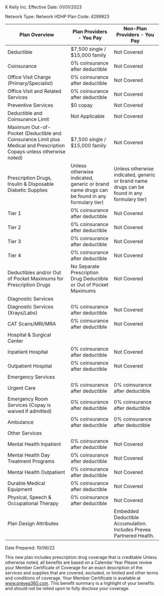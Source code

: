 <!-- image -->

K Kelly Inc. Effective Date: 01/01/2023

Network Type: Network HDHP Plan Code:  4299923

| Plan Overview                                                                                                         | Plan Providers - You Pay                                                                    | Non-Plan Providers - You Pay                                                                |
|-----------------------------------------------------------------------------------------------------------------------|---------------------------------------------------------------------------------------------|---------------------------------------------------------------------------------------------|
| Deductible                                                                                                            | $7,500 single / $15,000 family                                                              | Not Covered                                                                                 |
| Coinsurance                                                                                                           | 0% coinsurance after deductible                                                             | Not Covered                                                                                 |
| Office Visit Charge (Primary/Specialist)                                                                              | 0% coinsurance after deductible                                                             | Not Covered                                                                                 |
| Office Visit and Related Services                                                                                     | 0% coinsurance after deductible                                                             | Not Covered                                                                                 |
| Preventive Services                                                                                                   | $0 copay                                                                                    | Not Covered                                                                                 |
| Deductible and Coinsurance Limit                                                                                      | Not Applicable                                                                              | Not Covered                                                                                 |
| Maximum Out-of-Pocket (Deductible and Coinsurance Limit plus  Medical and Prescription Copays unless otherwise noted) | $7,500 single / $15,000 family                                                              | Not Covered                                                                                 |
| Prescription Drugs, Insulin & Disposable Diabetic Supplies                                                            | Unless otherwise indicated, generic or brand name drugs can be found in any formulary tier) | Unless otherwise indicated, generic or brand name drugs can be found in any formulary tier) |
| Tier 1                                                                                                                | 0% coinsurance after deductible                                                             | Not Covered                                                                                 |
| Tier 2                                                                                                                | 0% coinsurance after deductible                                                             | Not Covered                                                                                 |
| Tier 3                                                                                                                | 0% coinsurance after deductible                                                             | Not Covered                                                                                 |
| Tier 4                                                                                                                | 0% coinsurance after deductible                                                             | Not Covered                                                                                 |
| Deductibles and/or Out of Pocket Maximums for Prescription Drugs                                                      | No Separate Prescription Drug Deductible or Out  of Pocket Maximums                         | Not Covered                                                                                 |
| Diagnostic Services                                                                                                   |                                                                                             |                                                                                             |
| Diagnostic Services (Xrays/Labs)                                                                                      | 0% coinsurance after deductible                                                             | Not Covered                                                                                 |
| CAT Scans/MRI/MRA                                                                                                     | 0% coinsurance after deductible                                                             | Not Covered                                                                                 |
| Hospital & Surgical Center                                                                                            |                                                                                             |                                                                                             |
| Inpatient Hospital                                                                                                    | 0% coinsurance after deductible                                                             | Not Covered                                                                                 |
| Outpatient Hospital                                                                                                   | 0% coinsurance after deductible                                                             | Not Covered                                                                                 |
| Emergency Services                                                                                                    |                                                                                             |                                                                                             |
| Urgent Care                                                                                                           | 0% coinsurance after deductible                                                             | 0% coinsurance after deductible                                                             |
| Emergency Room Services (Copay is waived if admitted)                                                                 | 0% coinsurance after deductible                                                             | 0% coinsurance after deductible                                                             |
| Ambulance                                                                                                             | 0% coinsurance after deductible                                                             | 0% coinsurance after deductible                                                             |
| Other Services                                                                                                        |                                                                                             |                                                                                             |
| Mental Health Inpatient                                                                                               | 0% coinsurance after deductible                                                             | Not Covered                                                                                 |
| Mental Health Day Treatment Programs                                                                                  | 0% coinsurance after deductible                                                             | Not Covered                                                                                 |
| Mental Health Outpatient                                                                                              | 0% coinsurance after deductible                                                             | Not Covered                                                                                 |
| Durable Medical Equipment                                                                                             | 0% coinsurance after deductible                                                             | Not Covered                                                                                 |
| Physical, Speech & Occupational Therapy                                                                               | 0% coinsurance after deductible                                                             | Not Covered                                                                                 |
| Plan Design Attributes                                                                                                |                                                                                             | Embedded Deductible Accumulation.  Includes Prevea Partnered Health.                        |

Date Prepared:     10/06/22

This new plan includes prescription drug coverage that is creditable Unless otherwise noted, all benefits are based on a Calendar Year Please review your Member Certificate of Coverage for an exact description of the services and supplies that are covered, excluded, or limited and other terms and conditions of coverage.  Your Member Certificate is available at www.prevea360.com. This benefit summary is a highlight of your benefits and should not be relied upon to fully disclose your coverage.